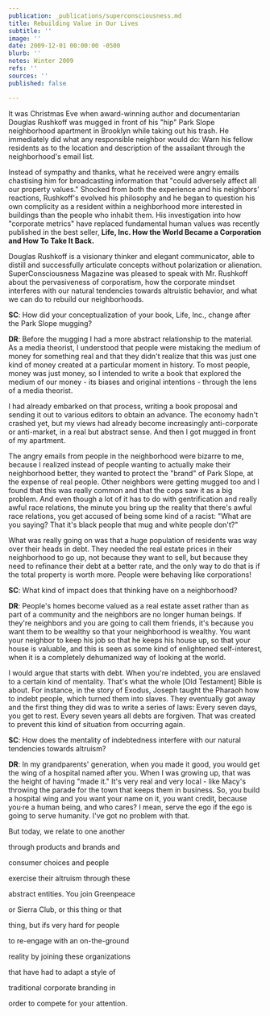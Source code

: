 ```yaml
---
publication: _publications/superconsciousness.md
title: Rebuilding Value in Our Lives
subtitle: ''
image: ''
date: 2009-12-01 00:00:00 -0500
blurb: ''
notes: Winter 2009
refs: ''
sources: ''
published: false

---
```

It was Christmas Eve when award-winning author and documentarian Douglas Rushkoff was mugged in front of his "hip" Park Slope neighborhood apartment in Brooklyn while taking out his trash. He immediately did what any responsible neighbor would do: Warn his fellow residents as to the location and description of the assailant through the neighborhood's email list.

Instead of sympathy and thanks, what he received were angry emails chastising him for broadcasting information that "could adversely affect all our property values." Shocked from both the experience and his neighbors' reactions, Rushkoff's evolved his philosophy and he began to question his own complicity as a resident within a neighborhood more interested in buildings than the people who inhabit them. His investigation into how "corporate metrics" have replaced fundamental human values was recently published in the best seller, **Life, Inc. How the World Became a Corporation and How To Take It Back.**

Douglas Rushkoff is a visionary thinker and elegant communicator, able to distill and successfully articulate concepts without polarization or alienation. SuperConsciousness Magazine was pleased to speak with Mr. Rushkoff about the pervasiveness of corporatism, how the corporate mindset interferes with our natural tendencies towards altruistic behavior, and what we can do to rebuild our neighborhoods.

**SC**: How did your conceptualization of your book, Life, Inc., change after the Park Slope mugging?

**DR**: Before the mugging I had a more abstract relationship to the material. As a media theorist, I understood that people were mistaking the medium of money for something real and that they didn't realize that this was just one kind of money created at a particular moment in history. To most people, money was just money, so I intended to write a book that explored the medium of our money - its biases and original intentions - through the lens of a media theorist.

I had already embarked on that process, writing a book proposal and sending it out to various editors to obtain an advance. The economy hadn't crashed yet, but my views had already become increasingly anti-corporate or anti-market, in a real but abstract sense. And then I got mugged in front of my apartment.

The angry emails from people in the neighborhood were bizarre to me, because I realized instead of people wanting to actually make their neighborhood better, they wanted to protect the "brand" of Park Slope, at the expense of real people. Other neighbors were getting mugged too and I found that this was really common and that the cops saw it as a big problem. And even though a lot of it has to do with gentrification and really awful race relations, the minute you bring up the reality that there's awful race relations, you get accused of being some kind of a racist: "What are you saying? That it's black people that mug and white people don't?"

What was really going on was that a huge population of residents was way over their heads in debt. They needed the real estate prices in their neighborhood to go up, not because they want to sell, but because they need to refinance their debt at a better rate, and the only way to do that is if the total property is worth more. People were behaving like corporations!

**SC**: What kind of impact does that thinking have on a neighborhood?

**DR**: People's homes become valued as a real estate asset rather than as part of a community and the neighbors are no longer human beings. If they're neighbors and you are going to call them friends, it's because you want them to be wealthy so that your neighborhood is wealthy. You want your neighbor to keep his job so that he keeps his house up, so that your house is valuable, and this is seen as some kind of enlightened self-interest, when it is a completely dehumanized way of looking at the world.

I would argue that starts with debt. When you're indebted, you are enslaved to a certain kind of mentality. That's what the whole \[Old Testament\] Bible is about. For instance, in the story of Exodus, Joseph taught the Pharaoh how to indebt people, which turned them into slaves. They eventually got away and the first thing they did was to write a series of laws: Every seven days, you get to rest. Every seven years all debts are forgiven. That was created to prevent this kind of situation from occurring again.

**SC**: How does the mentality of indebtedness interfere with our natural tendencies towards altruism?

**DR**: In my grandparents' generation, when you made it good, you would get the wing of a hospital named after you. When I was growing up, that was the height of having "made it." It's very real and very local - like Macy's throwing the parade for the town that keeps them in business. So, you build a hospital wing and you want your name on it, you want credit, because you·re a human being, and who cares? I mean, serve the ego if the ego is going to serve humanity. l've got no problem with that.

But today, we relate to one another

through products and brands and

consumer choices and people

exercise their altruism through these

abstract entities. You join Greenpeace

or Sierra Club, or this thing or that

thing, but ifs very hard for people

to re-engage with an on-the-ground

reality by joining these organizations

that have had to adapt a style of

traditional corporate branding in

order to compete for your attention.
